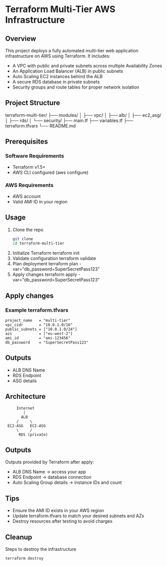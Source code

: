 # Terraform Multi-Tier AWS Infrastructure

## Overview
This project deploys a fully automated multi-tier web application infrastructure on AWS using Terraform. 
It includes:
- A VPC with public and private subnets across multiple Availability Zones
- An Application Load Balancer (ALB) in public subnets
- Auto Scaling EC2 instances behind the ALB
- A secure RDS database in private subnets
- Security groups and route tables for proper network isolation

## Project Structure
terraform-multi-tier/
├── modules/
│   ├── vpc/
│   ├── alb/
│   ├── ec2_asg/
│   ├── rds/
│   └── security/
├── main.tf
├── variables.tf
├── terraform.tfvars
└── README.md

## Prerequisites
### Software Requirements
- Terraform v1.5+
- AWS CLI configured (aws configure)

### AWS Requirements
- AWS account
- Valid AMI ID in your region

## Usage 
1. Clone the repo
     ```bash
     git clone 
     cd terraform-multi-tier
2. Initialize Terraform
    terraform init
3. Validate configuration
    terraform validate
4. Plan deployment
    terraform plan -var="db_password=SuperSecretPass123"
5. Apply changes
    terraform apply -var="db_password=SuperSecretPass123"

## Apply changes
### Example terraform.tfvars
```hcl
project_name   = "multi-tier"
vpc_cidr       = "10.0.1.0/16"
public_subnets = ["10.0.1.0/24"]
azs            = ["eu-west-2"]
ami_id         = "ami-123456"
db_password    = "SuperSecretPass123"
```

## Outputs 
- ALB DNS Name 
- RDS Endpoint
- ASG details

## Architecture
         Internet
            |
           ALB
         /     \
     EC2-ASG   EC2-ASG
         \     /
          RDS (private)

## Outputs
Outputs provided by Terraform after apply:
- ALB DNS Name → access your app
- RDS Endpoint → database connection
- Auto Scaling Group details → instance IDs and count

## Tips
- Ensure the AMI ID exists in your AWS region
- Update terraform.tfvars to match your desired subnets and AZs
- Destroy resources after testing to avoid charges

## Cleanup
Steps to destroy the infrastructure
```bash
terraform destroy 

